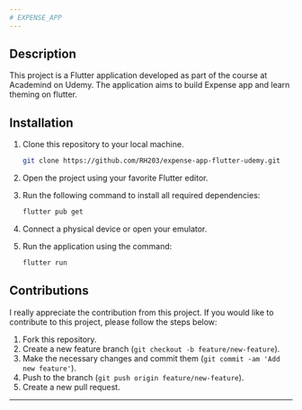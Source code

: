 ```yaml
---
# EXPENSE_APP
---
```


## Description

This project is a Flutter application developed as part of the course at Academind on Udemy. The application aims to build Expense app and learn theming on flutter.

## Installation

1. Clone this repository to your local machine.

   ```bash
   git clone https://github.com/RH203/expense-app-flutter-udemy.git
   ```

2. Open the project using your favorite Flutter editor.

3. Run the following command to install all required dependencies:

   ```bash
   flutter pub get
   ```

4. Connect a physical device or open your emulator.

5. Run the application using the command:
   ```bash
   flutter run
   ```

## Contributions

I really appreciate the contribution from this project. If you would like to contribute to this project, please follow the steps below:

1. Fork this repository.
2. Create a new feature branch (`git checkout -b feature/new-feature`).
3. Make the necessary changes and commit them (`git commit -am 'Add new feature'`).
4. Push to the branch (`git push origin feature/new-feature`).
5. Create a new pull request.

---
